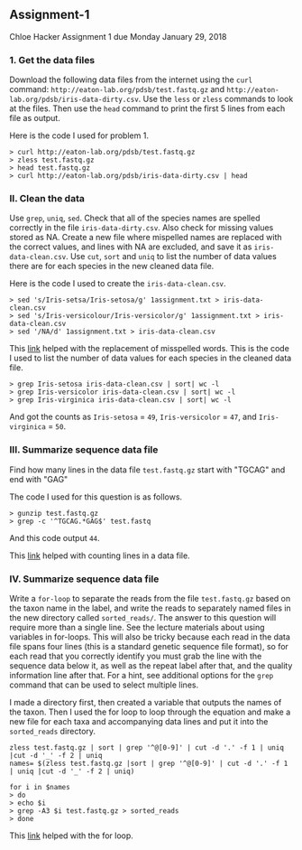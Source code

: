 ## Assignment-1
Chloe Hacker
Assignment 1 due Monday January 29, 2018

### 1. Get the data files
Download the following data files from the internet using the ```curl``` command: ```http://eaton-lab.org/pdsb/test.fastq.gz``` and ```http://eaton-lab.org/pdsb/iris-data-dirty.csv```. Use the ```less``` or ```zless``` commands to look at the files. Then use the ```head``` command to print the first 5 lines from each file as output.

Here is the code I used for problem 1.

```
> curl http://eaton-lab.org/pdsb/test.fastq.gz
> zless test.fastq.gz
> head test.fastq.gz
> curl http://eaton-lab.org/pdsb/iris-data-dirty.csv | head
```
### II. Clean the data
Use ```grep```, ```uniq```, ```sed```. Check that all of the species names are spelled correctly in the file ```iris-data-dirty.csv```. Also check for missing values stored as NA. Create a new file where mispelled names are replaced with the correct values, and lines with NA are excluded, and save it as ```iris-data-clean.csv```. Use ```cut```, ```sort``` and ```uniq``` to list the number of data values there are for each species in the new cleaned data file.

Here is the code I used to create the ```iris-data-clean.csv```. 

```
> sed 's/Iris-setsa/Iris-setosa/g' 1assignment.txt > iris-data-clean.csv
> sed 's/Iris-versicolour/Iris-versicolor/g' 1assignment.txt > iris-data-clean.csv
> sed '/NA/d' 1assignment.txt > iris-data-clean.csv
```
This [link](https://askubuntu.com/questions/20414/find-and-replace-text-within-a-file-using-commands) helped with the replacement of misspelled words.
This is the code I used to list the number of data values for each species in the cleaned data file.
```
> grep Iris-setosa iris-data-clean.csv | sort| wc -l
> grep Iris-versicolor iris-data-clean.csv | sort| wc -l
> grep Iris-virginica iris-data-clean.csv | sort| wc -l
```
And got the counts as ```Iris-setosa``` = ```49```, ```Iris-versicolor``` = ```47```, and ```Iris-virginica``` = ```50```.

### III. Summarize sequence data file
Find how many lines in the data file ```test.fastq.gz``` start with "TGCAG" and end with "GAG"

The code I used for this question is as follows.

```
> gunzip test.fastq.gz
> grep -c '^TGCAG.*GAG$' test.fastq
```
And this code output ```44```.

This [link](https://stackoverflow.com/questions/3137094/how-to-count-lines-in-a-document) helped with counting lines in a data file. 

### IV. Summarize sequence data file
Write a ```for-loop``` to separate the reads from the file ```test.fastq.gz``` based on the taxon name in the label, and write the reads to separately named files in the new directory called ```sorted_reads/```. The answer to this question will require more than a single line. See the lecture materials about using variables in for-loops. This will also be tricky because each read in the data file spans four lines (this is a standard genetic sequence file format), so for each read that you correctly identify you must grab the line with the sequence data below it, as well as the repeat label after that, and the quality information line after that. For a hint, see additional options for the ```grep``` command that can be used to select multiple lines.

I made a directory first, then created a variable that outputs the names of the taxon. Then I used the for loop to loop through the equation and make a new file for each taxa and accompanying data lines and put it into the ```sorted_reads``` directory.

```
zless test.fastq.gz | sort | grep '^@[0-9]' | cut -d '.' -f 1 | uniq |cut -d '_' -f 2 | uniq
names= $(zless test.fastq.gz |sort | grep '^@[0-9]' | cut -d '.' -f 1 | uniq |cut -d '_' -f 2 | uniq)

for i in $names
> do
> echo $i
> grep -A3 $i test.fastq.gz > sorted_reads
> done
```

This [link](https://www.cyberciti.biz/faq/bash-for-loop/) helped with the for loop.
